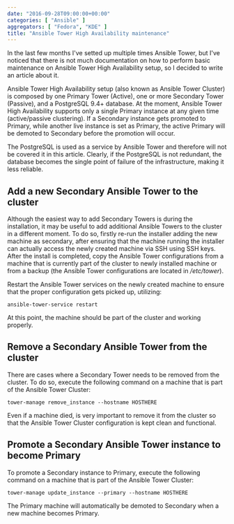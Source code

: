 ```yaml
---
date: "2016-09-28T09:00:00+00:00"
categories: [ "Ansible" ]
aggregators: [ "Fedora", "KDE" ]
title: "Ansible Tower High Availability maintenance"
---
```


In the last few months I've setted up multiple times Ansible Tower, but I've noticed that there is not much documentation on how to perform basic maintenance on Ansible Tower High Availability setup, so I decided to write an article about it.

Ansible Tower High Availability setup (also known as Ansible Tower Cluster) is composed by one Primary Tower (Active), one or more Secondary Tower (Passive), and a PostgreSQL 9.4+ database.
At the moment, Ansible Tower High Availability supports only a single Primary instance at any given time (active/passive clustering).
If a Secondary instance gets promoted to Primary, while another live instance is set as Primary, the active Primary will be demoted to Secondary before the promotion will occur.

The PostgreSQL is used as a service by Ansible Tower and therefore will not be covered it in this article.
Clearly, if the PostgreSQL is not redundant, the database becomes the single point of failure of the infrastructure, making it less reliable.

## Add a new Secondary Ansible Tower to the cluster
Although the easiest way to add Secondary Towers is during the installation, it may be useful to add additional Ansible Towers to the cluster in a different moment.
To do so, firstly re-run the installer adding the new machine as secondary, after ensuring that the machine running the installer can actually access the newly created machine via SSH using SSH keys.
After the install is completed, copy the Ansible Tower configurations from a machine that is currently part of the cluster to newly installed machine or from a backup (the Ansible Tower configurations are located in */etc/tower*).

Restart the Ansible Tower services on the newly created machine to ensure that the proper configuration gets picked up, utilizing:

    ansible-tower-service restart

At this point, the machine should be part of the cluster and working properly.

## Remove a Secondary Ansible Tower from the cluster
There are cases where a Secondary Tower needs to be removed from the cluster.
To do so, execute the following command on a machine that is part of the Ansible Tower Cluster:

    tower-manage remove_instance --hostname HOSTHERE

Even if a machine died, is very important to remove it from the cluster so that the Ansible Tower Cluster configuration is kept clean and functional.

## Promote a Secondary Ansible Tower instance to become Primary
To promote a Secondary instance to Primary, execute the following command on a machine that is part of the Ansible Tower Cluster:

    tower-manage update_instance --primary --hostname HOSTHERE

The Primary machine will automatically be demoted to Secondary when a new machine becomes Primary.
